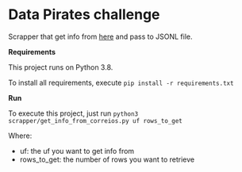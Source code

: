 # Data Pirates challenge

Scrapper that get info from [here](http://www.buscacep.correios.com.br/sistemas/buscacep/buscaFaixaCep.cfm) and pass 
to JSONL file.

**Requirements**

This project runs on Python 3.8.

To install all requirements, execute `pip install -r requirements.txt`

**Run**

To execute this project, just run `python3 scrapper/get_info_from_correios.py uf rows_to_get` 

Where:
- uf: the uf you want to get info from
- rows_to_get: the number of rows you want to retrieve